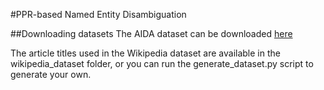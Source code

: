 #PPR-based Named Entity Disambiguation

##Downloading datasets
The AIDA dataset can be downloaded [here](https://www.mpi-inf.mpg.de/departments/databases-and-information-systems/research/ambiverse-nlu/aida/downloads/https://www.google.com)

The article titles used in the Wikipedia dataset are available in the wikipedia_dataset folder, or you can run the generate_dataset.py script to generate your own.